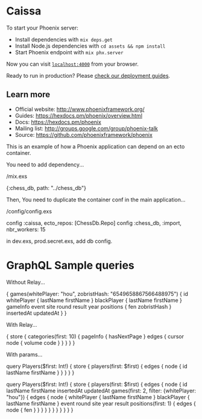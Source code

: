 # Caissa

To start your Phoenix server:

  * Install dependencies with `mix deps.get`
  * Install Node.js dependencies with `cd assets && npm install`
  * Start Phoenix endpoint with `mix phx.server`

Now you can visit [`localhost:4000`](http://localhost:4000) from your browser.

Ready to run in production? Please [check our deployment guides](https://hexdocs.pm/phoenix/deployment.html).

## Learn more

  * Official website: http://www.phoenixframework.org/
  * Guides: https://hexdocs.pm/phoenix/overview.html
  * Docs: https://hexdocs.pm/phoenix
  * Mailing list: http://groups.google.com/group/phoenix-talk
  * Source: https://github.com/phoenixframework/phoenix

This is an example of how a Phoenix application can depend on an ecto container.

You need to add dependency...

/mix.exs

{:chess_db, path: "../chess_db"}

Then, You need to duplicate the container conf in the main application...

/config/config.exs

config :caissa, ecto_repos: [ChessDb.Repo]
config :chess_db, :import, nbr_workers: 15

in dev.exs, prod.secret.exs, add db config.

# GraphQL Sample queries

Without Relay...

{
  games(whitePlayer: "hou", zobristHash: "6549658867566488975") {
    id
    whitePlayer {
      lastName
      firstName
    }
    blackPlayer {
      lastName
      firstName
    }
    gameInfo
    event
    site
    round
    result
    year
    positions {
      fen
      zobristHash
    }
    insertedAt
    updatedAt
  }
}

With Relay...

{
  store {
    categories(first: 10) {
      pageInfo {
        hasNextPage
      }
      edges {
        cursor
        node {
          volume
          code
        }
      }
    }
  }
}

With params...

query Players($first: Int!) {
  store {
    players(first: $first) {
      edges {
        node {
          id
          lastName
          firstName
        }
      }
    }
  }
}

query Players($first: Int!) {
  store {
    players(first: $first) {
      edges {
        node {
          id
          lastName
          firstName
          insertedAt
          updatedAt
          games(first: 2, filter: {whitePlayer: "hou"}) {
            edges {
              node {
                whitePlayer {
                  lastName
                  firstName
                }
                blackPlayer {
                  lastName
                  firstName
                }
                event
                round
                site
                year
                result
                positions(first: 1) {
                  edges {
                    node {
                      fen
                    }
                  }
                }
              }
            }
          }
        }
      }
    }
  }
}